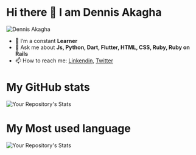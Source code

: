 # Hi there 👋 I am Dennis Akagha 

![Dennis Akagha](https://user-images.githubusercontent.com/48631109/151551074-25d91af8-63e2-4271-a02c-e71bf9c06b95.png)


- 🌱 I’m a constant **Learner**
- 💬 Ask me about **Js, Python, Dart, Flutter, HTML, CSS, Ruby, Ruby on Rails**
- 📫 How to reach me: [Linkendin](https://www.linkedin.com/in/dennisakagha/), [Twitter](https://twitter.com/dennisakagha) 

# My GitHub stats

![Your Repository's Stats](https://github-readme-stats.vercel.app/api?username=denscholar&show_icons=true)

# My Most used language
![Your Repository's Stats](https://github-readme-stats.vercel.app/api/top-langs/?username=denscholar&theme=blue-green)


<!-- 
**denscholar/denscholar** is a ✨ _special_ ✨ repository because its `README.md` (this file) appears on your GitHub profile.



Here are some ideas to get you started:

- 🔭 I’m currently working on ...
-  ...
- 👯 I’m looking to collaborate on ...
- 🤔 I’m looking for help with ...
- 💬 Ask me about ...
- 📫 How to reach me: ...
- 😄 Pronouns: ...
- ⚡ Fun fact: ...
 -->
